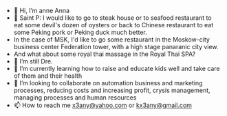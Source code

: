 - 👋 Hi, I’m anne Anna
- 🌱 Saint P: I would like to go to steak house or to seafood restaurant to eat some devil's dozen of oysters or back to Chinese restaurant to eat some Peking pork or Peking duck much better.
- In the case of MSK, I'd like to go some restaurant in the Moskow-city business center Federation tower, with a high stage panaranic city view.
- And what about some royal thai massage in the Royal Thai SPA?
- 👀 I’m still Dre.
- 🌱 I’m currently learning how to raise and educate kids well and take care of them and their health 
- 💞️ I’m looking to collaborate on automation business and marketing processes, reducing costs and increasing profit, crysis management, managing processes and human resources
- 📫 How to reach me x3any@yahoo.com or kx3any@gmail.com
<!---
x3kany/x3kany is a ✨ special ✨ repository because its `README.md` (this file) appears on your GitHub profile.
You can click the Preview link to take a look at your changes.
--->
